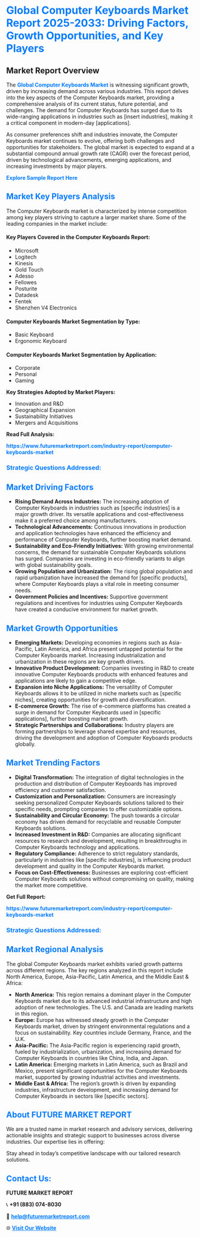 <h1 style="color: #007BFF;">Global Computer Keyboards Market Report 2025-2033: Driving Factors, Growth Opportunities, and Key Players</h1>

<section id="overview">
<h2>Market Report Overview</h2>
<p>The <a href="https://www.futuremarketreport.com/industry-report/computer-keyboards-market" style="color: #007BFF; text-decoration: none;"><strong>Global Computer Keyboards Market</strong></a> is witnessing significant growth, driven by increasing demand across various industries. This report delves into the key aspects of the Computer Keyboards market, providing a comprehensive analysis of its current status, future potential, and challenges. The demand for Computer Keyboards has surged due to its wide-ranging applications in industries such as [insert industries], making it a critical component in modern-day [applications].</p>
<p>As consumer preferences shift and industries innovate, the Computer Keyboards market continues to evolve, offering both challenges and opportunities for stakeholders. The global market is expected to expand at a substantial compound annual growth rate (CAGR) over the forecast period, driven by technological advancements, emerging applications, and increasing investments by major players.</p>
</section>

<section id="overview">
<p><a href="https://www.futuremarketreport.com/request-sample/reportId=54307" style="color: #007BFF; text-decoration: none;"><strong>Explore Sample Report Here</strong></a></p>
</section>

<section id="key-players">
<h2 style="color: #007BFF;">Market Key Players Analysis</h2>
<p>The Computer Keyboards market is characterized by intense competition among key players striving to capture a larger market share. Some of the leading companies in the market include:</p>
<h4>Key Players Covered in the Computer Keyboards Report:</h4>
<ul><li>Microsoft</li><li>Logitech</li><li>Kinesis</li><li>Gold Touch</li><li>Adesso</li><li>Fellowes</li><li>Posturite</li><li>Datadesk</li><li>Fentek</li><li>Shenzhen V4 Electronics</li></ul>
<h4>Computer Keyboards Market Segmentation by Type:</h4>
<ul><li>Basic Keyboard</li><li>Ergonomic Keyboard</li></ul>

<h4>Computer Keyboards Market Segmentation by Application:</h4>
<ul><li>Corporate</li><li>Personal</li><li>Gaming</li></ul>
<p><strong>Key Strategies Adopted by Market Players:</strong></p>
<ul>
<li>Innovation and R&D</li>
<li>Geographical Expansion</li>
<li>Sustainability Initiatives</li>
<li>Mergers and Acquisitions</li>
</ul>
</section>

<section>
<p><strong>Read Full Analysis: </strong></p><a href="https://www.futuremarketreport.com/industry-report/computer-keyboards-market" style="color: #007BFF; text-decoration: none;"><strong>https://www.futuremarketreport.com/industry-report/computer-keyboards-market</strong></a>
<h3 style="color: #007BFF;">Strategic Questions Addressed:</h3>
</section>

<section id="driving-factors">
<h2 style="color: #007BFF;">Market Driving Factors</h2>
<ul>
<li><strong>Rising Demand Across Industries:</strong> The increasing adoption of Computer Keyboards in industries such as [specific industries] is a major growth driver. Its versatile applications and cost-effectiveness make it a preferred choice among manufacturers.</li>
<li><strong>Technological Advancements:</strong> Continuous innovations in production and application technologies have enhanced the efficiency and performance of Computer Keyboards, further boosting market demand.</li>
<li><strong>Sustainability and Eco-Friendly Initiatives:</strong> With growing environmental concerns, the demand for sustainable Computer Keyboards solutions has surged. Companies are investing in eco-friendly variants to align with global sustainability goals.</li>
<li><strong>Growing Population and Urbanization:</strong> The rising global population and rapid urbanization have increased the demand for [specific products], where Computer Keyboards plays a vital role in meeting consumer needs.</li>
<li><strong>Government Policies and Incentives:</strong> Supportive government regulations and incentives for industries using Computer Keyboards have created a conducive environment for market growth.</li>
</ul>
</section>

<section id="growth-opportunities">
<h2 style="color: #007BFF;">Market Growth Opportunities</h2>
<ul>
<li><strong>Emerging Markets:</strong> Developing economies in regions such as Asia-Pacific, Latin America, and Africa present untapped potential for the Computer Keyboards market. Increasing industrialization and urbanization in these regions are key growth drivers.</li>
<li><strong>Innovative Product Development:</strong> Companies investing in R&D to create innovative Computer Keyboards products with enhanced features and applications are likely to gain a competitive edge.</li>
<li><strong>Expansion into Niche Applications:</strong> The versatility of Computer Keyboards allows it to be utilized in niche markets such as [specific niches], creating opportunities for growth and diversification.</li>
<li><strong>E-commerce Growth:</strong> The rise of e-commerce platforms has created a surge in demand for Computer Keyboards used in [specific applications], further boosting market growth.</li>
<li><strong>Strategic Partnerships and Collaborations:</strong> Industry players are forming partnerships to leverage shared expertise and resources, driving the development and adoption of Computer Keyboards products globally.</li>
</ul>
</section>

<section id="trending-factors">
<h2 style="color: #007BFF;">Market Trending Factors</h2>
<ul>
<li><strong>Digital Transformation:</strong> The integration of digital technologies in the production and distribution of Computer Keyboards has improved efficiency and customer satisfaction.</li>
<li><strong>Customization and Personalization:</strong> Consumers are increasingly seeking personalized Computer Keyboards solutions tailored to their specific needs, prompting companies to offer customizable options.</li>
<li><strong>Sustainability and Circular Economy:</strong> The push towards a circular economy has driven demand for recyclable and reusable Computer Keyboards solutions.</li>
<li><strong>Increased Investment in R&D:</strong> Companies are allocating significant resources to research and development, resulting in breakthroughs in Computer Keyboards technology and applications.</li>
<li><strong>Regulatory Compliance:</strong> Adherence to strict regulatory standards, particularly in industries like [specific industries], is influencing product development and quality in the Computer Keyboards market.</li>
<li><strong>Focus on Cost-Effectiveness:</strong> Businesses are exploring cost-efficient Computer Keyboards solutions without compromising on quality, making the market more competitive.</li>
</ul>
</section>

<section>
<p><strong>Get Full Report: </strong></p><a href="https://www.futuremarketreport.com/industry-report/computer-keyboards-market" style="color: #007BFF; text-decoration: none;"><strong>https://www.futuremarketreport.com/industry-report/computer-keyboards-market</strong></a>
<h3 style="color: #007BFF;">Strategic Questions Addressed:</h3>
</section>


<section id="regional-analysis">
<h2 style="color: #007BFF;">Market Regional Analysis</h2>
<p>The global Computer Keyboards market exhibits varied growth patterns across different regions. The key regions analyzed in this report include North America, Europe, Asia-Pacific, Latin America, and the Middle East & Africa:</p>
<ul>
<li><strong>North America:</strong> This region remains a dominant player in the Computer Keyboards market due to its advanced industrial infrastructure and high adoption of new technologies. The U.S. and Canada are leading markets in this region.</li>
<li><strong>Europe:</strong> Europe has witnessed steady growth in the Computer Keyboards market, driven by stringent environmental regulations and a focus on sustainability. Key countries include Germany, France, and the U.K.</li>
<li><strong>Asia-Pacific:</strong> The Asia-Pacific region is experiencing rapid growth, fueled by industrialization, urbanization, and increasing demand for Computer Keyboards in countries like China, India, and Japan.</li>
<li><strong>Latin America:</strong> Emerging markets in Latin America, such as Brazil and Mexico, present significant opportunities for the Computer Keyboards market, supported by growing industrial activities and investments.</li>
<li><strong>Middle East & Africa:</strong> The region’s growth is driven by expanding industries, infrastructure development, and increasing demand for Computer Keyboards in sectors like [specific sectors].</li>
</ul>
</section>

<footer>
<h2 style="color: #007BFF;">About FUTURE MARKET REPORT</h2>
<p>We are a trusted name in market research and advisory services, delivering actionable insights and strategic support to businesses across diverse industries. Our expertise lies in offering:</p>

<p>Stay ahead in today’s competitive landscape with our tailored research solutions.</p>

<h2 style="color: #007BFF;">Contact Us:</h2>
<p><strong>FUTURE MARKET REPORT</strong></p>
<p>📞 <strong>+91 (883) 074-8030</strong></p>
<p>📧 <strong><a href="mailto:help@futuremarketreport.com" style="color: #007BFF;">help@futuremarketreport.com</a></strong></p>
<p>🌐 <strong><a href="https://www.futuremarketreport.com/" style="color: #007BFF;">Visit Our Website</a></strong></p>
</footer>